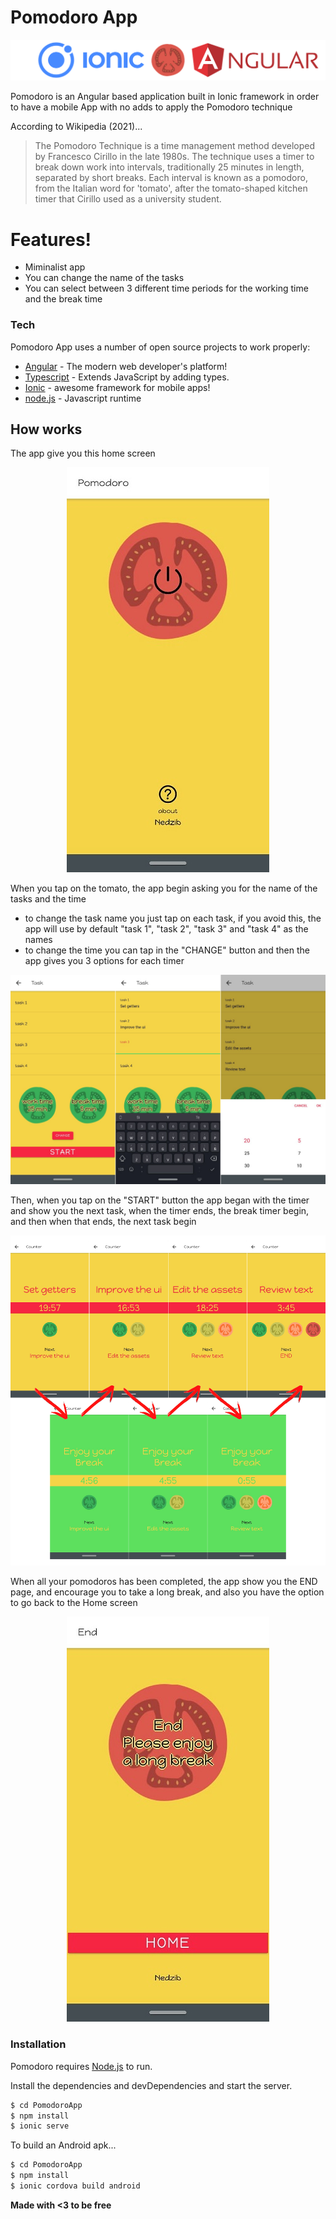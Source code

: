 # Pomodoro App

<p align="center">
<img src="https://raw.githubusercontent.com/Ned-zib/PomodoroApp/master/rdm_images/banner.png">
<P>

Pomodoro is an Angular based application built in Ionic framework in order to have a mobile App with no adds to apply the Pomodoro technique

According to Wikipedia (2021)...
>The Pomodoro Technique is a time management method developed by Francesco Cirillo in the late 1980s. The technique uses a timer to break down work into intervals, traditionally 25 minutes in length, separated by short breaks. Each interval is known as a pomodoro, from the Italian word for 'tomato', after the tomato-shaped kitchen timer that Cirillo used as a university student.

# Features!

  - Miminalist app
  - You can change the name of the tasks
  - You can select between 3 different time periods for the working time and the break time 

### Tech

Pomodoro App uses a number of open source projects to work properly:

* [Angular](https://angular.io) - The modern web developer's platform!
* [Typescript](https://www.typescriptlang.org) - Extends JavaScript by adding types.
* [Ionic](https://ionicframework.com) - awesome framework for mobile apps!
* [node.js](https://nodejs.org/en/) - Javascript runtime

## How works
The app give you this home screen 

<p align="center">
<img src="https://raw.githubusercontent.com/Ned-zib/PomodoroApp/master/rdm_images/home.jpeg">
<P>

When you tap on the tomato, the app begin asking you for the name of the tasks and the time
- to change the task name you just tap on each task, if you avoid this, the app will use by default "task 1", "task 2", "task 3" and "task 4" as the names
- to change the time you can tap in the "CHANGE" button and then the app gives you 3 options for each timer

<p align="center">
<img src="https://raw.githubusercontent.com/Ned-zib/PomodoroApp/master/rdm_images/task.png">
<P>

Then, when you tap on the "START" button the app began with the timer and show you the next task, when the timer ends, the break timer begin, and then when that ends, the next task begin

<p align="center">
<img src="https://raw.githubusercontent.com/Ned-zib/PomodoroApp/master/rdm_images/pomodoros.png">
<P>

When all your pomodoros has been completed, the app show you the END page, and encourage you to take a long break, and also you have the option to go back to the Home screen

<p align="center">
<img src="https://raw.githubusercontent.com/Ned-zib/PomodoroApp/master/rdm_images/end.jpeg">
<P>

### Installation

Pomodoro requires [Node.js](https://nodejs.org/) to run.

Install the dependencies and devDependencies and start the server.

```sh
$ cd PomodoroApp
$ npm install
$ ionic serve
```

To build an Android apk...

```sh
$ cd PomodoroApp
$ npm install 
$ ionic cordova build android
```

**Made with <3 to be free**